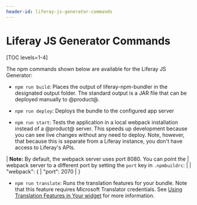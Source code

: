 ```yaml
---
header-id: liferay-js-generator-commands
---
```


# Liferay JS Generator Commands

[TOC levels=1-4]

The npm commands shown below are available for the Liferay JS Generator:

- `npm run build`: Places the output of liferay-npm-bundler in the designated 
  output folder. The standard output is a JAR file that can be deployed manually 
  to @product@. 

- `npm run deploy`: Deploys the bundle to the configured app server

- `npm run start`: Tests the application in a local webpack installation instead 
  of a @product@ server. This speeds up development because you can see live 
  changes without any need to deploy. Note, however, that because this is 
  separate from a Liferay instance, you don't have access to Liferay's APIs. 

| **Note:** By default, the webpack server uses port 8080. You can point the
| webpack server to a different port by setting the `port` key in `.npmbuildrc`:
| 
|     "webpack": {
|       "port": 2070
|     }

- `npm run translate`: Runs the translation features for your bundle. Note that 
  this feature requires Microsoft Translator credentials. See 
  [Using Translation Features in Your widget](/docs/7-1/tutorials/-/knowledge_base/t/using-translation-features-in-your-portlet) 
  for more information.
